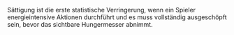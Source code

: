 Sättigung ist die erste statistische Verringerung, wenn ein Spieler energieintensive Aktionen durchführt und es muss vollständig ausgeschöpft sein, bevor das sichtbare Hungermesser abnimmt.